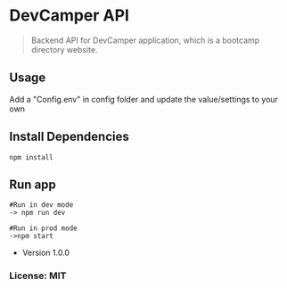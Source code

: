 # DevCamper API

> Backend API for DevCamper application,
 which is a bootcamp directory website.

 ## Usage

Add a "Config.env" in config folder and update the value/settings to your own


## Install Dependencies

```
npm install
```

## Run app

```
#Run in dev mode
-> npm run dev

#Run in prod mode
->npm start

```

- Version 1.0.0
### License: MIT